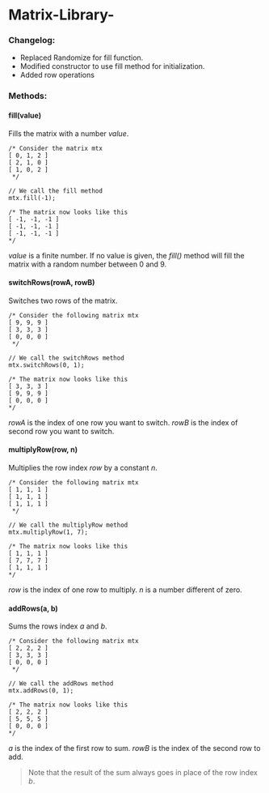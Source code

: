 # Matrix-Library-

### Changelog:
- Replaced Randomize for fill function.
- Modified constructor to use fill method for initialization.
- Added row operations

### Methods:

#### fill(value)

Fills the matrix with a number _value_.
```
/* Consider the matrix mtx
[ 0, 1, 2 ]
[ 2, 1, 0 ]
[ 1, 0, 2 ]
 */

// We call the fill method
mtx.fill(-1);

/* The matrix now looks like this
[ -1, -1, -1 ]
[ -1, -1, -1 ]
[ -1, -1, -1 ]
*/
```

_value_ is a finite number. 
If no value is given, the _fill()_ method will fill the matrix with a random number between 0 and 9.

#### switchRows(rowA, rowB)

Switches two rows of the matrix.
```
/* Consider the following matrix mtx
[ 9, 9, 9 ] 
[ 3, 3, 3 ]
[ 0, 0, 0 ]
 */

// We call the switchRows method
mtx.switchRows(0, 1);

/* The matrix now looks like this
[ 3, 3, 3 ]
[ 9, 9, 9 ]
[ 0, 0, 0 ]
*/
```

_rowA_ is the index of one row you want to switch. 
_rowB_ is the index of second row you want to switch.

#### multiplyRow(row, n)

Multiplies the row index _row_ by a constant _n_.
```
/* Consider the following matrix mtx
[ 1, 1, 1 ] 
[ 1, 1, 1 ]
[ 1, 1, 1 ]
 */

// We call the multiplyRow method
mtx.multiplyRow(1, 7);

/* The matrix now looks like this
[ 1, 1, 1 ]
[ 7, 7, 7 ]
[ 1, 1, 1 ]
*/
```

_row_ is the index of one row to multiply. 
_n_ is a number different of zero.

#### addRows(a, b)

Sums the rows index _a_ and _b_.
```
/* Consider the following matrix mtx
[ 2, 2, 2 ] 
[ 3, 3, 3 ]
[ 0, 0, 0 ]
 */

// We call the addRows method
mtx.addRows(0, 1);

/* The matrix now looks like this
[ 2, 2, 2 ]
[ 5, 5, 5 ]
[ 0, 0, 0 ]
*/
```

_a_ is the index of the first row to sum. 
_rowB_ is the index of the second row to add.
> Note that the result of the sum always goes in place of the row index _b_.
